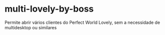 # multi-lovely-by-boss
Permite abrir vários clientes do Perfect World Lovely, sem a necessidade de multidesktop ou similares
